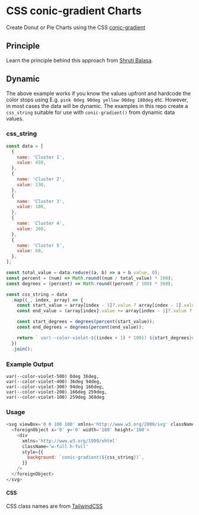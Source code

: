 # CSS conic-gradient Charts

Create Donut or Pie Charts using the CSS [conic-gradient](https://developer.mozilla.org/en-US/docs/Web/CSS/gradient/conic-gradient)

## Principle

Learn the principle behind this approach from [Shruti Balasa](https://twitter.com/shrutibalasa/status/1612785019159982080?s=20&t=6TLkMmRjOFQxKP7W-jFPcA).

## Dynamic

The above example works if you know the values upfront and hardcode the color stops using E.g. `pink 0deg 90deg yellow 90deg 180deg` etc. However, in most cases the data will be dynamic. The examples in this repo create a `css_string` suitable for use with `conic-gradient()` from dynamic data values.

### css_string

```javascript
const data = [
  {
    name: 'Cluster 1',
    value: 450,
  },
  {
    name: 'Cluster 2',
    value: 230,
  },
  {
    name: 'Cluster 3',
    value: 180,
  },
  {
    name: 'Cluster 4',
    value: 260,
  },
  {
    name: 'Cluster 5',
    value: 60,
  },
];

const total_value = data.reduce((a, b) => a + b.value, 0);
const percent = (num) => Math.round((num / total_value) * 100);
const degrees = (percent) => Math.round((percent / 100) * 360);

const css_string = data
  .map((_, index, array) => {
    const start_value = array[index - 1]?.value ? array[index - 1].value : 0;
    const end_value = (array[index].value += array[index - 1]?.value ? array[index - 1].value : 0);

    const start_degrees = degrees(percent(start_value));
    const end_degrees = degrees(percent(end_value));

    return ` var(--color-violet-${(index + 1) * 100}) ${start_degrees}deg ${end_degrees}deg`;
  })
  .join();
```

### Example Output

```shell
var(--color-violet-500) 0deg 36deg,
var(--color-violet-400) 36deg 94deg,
var(--color-violet-300) 94deg 166deg,
var(--color-violet-200) 166deg 259deg,
var(--color-violet-100) 259deg 360deg
```

### Usage

```javascript
<svg viewBox='0 0 100 100' xmlns='http://www.w3.org/2000/svg' className='rounded-full'>
  <foreignObject x='0' y='0' width='100' height='100'>
    <div
      xmlns='http://www.w3.org/1999/xhtml'
      className='w-full h-full'
      style={{
        background: `conic-gradient(${css_string})`,
      }}
    />
  </foreignObject>
</svg>
```

#### CSS

CSS class names are from [TailwindCSS](https://tailwindcss.com/docs/customizing-colors)
